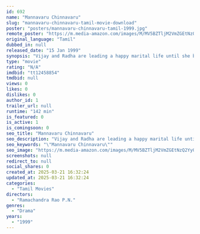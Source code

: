 ```yaml
---
id: 692
name: "Mannavaru Chinnavaru"
slug: "mannavaru-chinnavaru-tamil-movie-download"
poster: "posters/mannavaru-chinnavaru-tamil-1999.jpg"
remote_poster: "https://m.media-amazon.com/images/M/MV5BZTljM2VmZGEtNzQ2Yy00ZGY3LWFhMDYtMzYyMzU3MzlmYTc2XkEyXkFqcGdeQXVyOTk3NTc2MzE@._V1_SX300.jpg"
original_language: "Tamil"
dubbed_in: null
released_date: "15 Jan 1999"
synopsis: "Vijay and Radha are leading a happy marital life until she begins to suspect that Vijay is having an extramarital affair with his secretary."
type: "movie"
rating: "N/A"
imdbid: "tt12458854"
tmdbid: null
views: 0
likes: 0
dislikes: 0
author_id: 1
trailer_url: null
runtime: "142 min"
is_featured: 0
is_active: 1
is_comingsoon: 0
seo_title: "Mannavaru Chinnavaru"
seo_description: "Vijay and Radha are leading a happy marital life until she begins to suspect that Vijay is having an extramarital affair with his secretary."
seo_keywords: "\"Mannavaru Chinnavaru\""
seo_image: "https://m.media-amazon.com/images/M/MV5BZTljM2VmZGEtNzQ2Yy00ZGY3LWFhMDYtMzYyMzU3MzlmYTc2XkEyXkFqcGdeQXVyOTk3NTc2MzE@._V1_SX300.jpg"
screenshots: null
redirect_to: null
social_shares: 0
created_at: 2025-03-21 16:32:24
updated_at: 2025-03-21 16:32:24
categories:
  - "Tamil Movies"
directors:
  - "Ramachandra Rao P.N."
genres:
  - "Drama"
years:
  - "1999"
---
```

